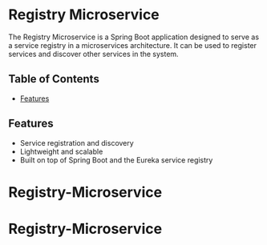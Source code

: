 # Registry Microservice

The Registry Microservice is a Spring Boot application designed to serve as a service registry in a microservices architecture. It can be used to register services and discover other services in the system.

## Table of Contents

- [Features](#features)

## Features

- Service registration and discovery
- Lightweight and scalable
- Built on top of Spring Boot and the Eureka service registry
# Registry-Microservice
# Registry-Microservice
